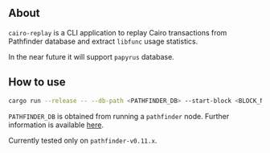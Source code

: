 ## About

`cairo-replay` is a CLI application to replay Cairo transactions from Pathfinder database and extract `libfunc` usage statistics.

In the near future it will support `papyrus` database.

## How to use

```bash
cargo run --release -- --db-path <PATHFINDER_DB> --start-block <BLOCK_NUM> --end-block <BLOCK_NUM>
```

`PATHFINDER_DB` is obtained from running a `pathfinder` node. Further information is available [here](https://github.com/eqlabs/pathfinder/tree/v0.11.6?tab=readme-ov-file#database-snapshots).

Currently tested only on `pathfinder-v0.11.x`.
